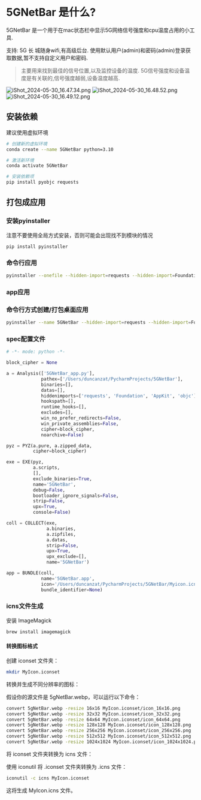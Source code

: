 # 5GNetBar 是什么?
5GNetBar 是一个用于在mac状态栏中显示5G网络信号强度和cpu温度占用的小工具.

支持: 5G 长
城随身wifi,有高级后台.
使用默认用户(admin)和密码(admin)登录获取数据,暂不支持自定义用户和密码.

> 主要用来找到最佳的信号位置,以及监控设备的温度.
> 5G信号强度和设备温度是有关联的,信号强度越弱,设备温度越高.

![iShot_2024-05-30_16.47.34.png](media%2FiShot_2024-05-30_16.47.34.png)
![iShot_2024-05-30_16.48.52.png](media%2FiShot_2024-05-30_16.48.52.png)
![iShot_2024-05-30_16.49.12.png](media%2FiShot_2024-05-30_16.49.12.png)

## 安装依赖
建议使用虚拟环境
```bash
# 创建新的虚拟环境
conda create --name 5GNetBar python=3.10

# 激活新环境
conda activate 5GNetBar

# 安装依赖项
pip install pyobjc requests

```


## 打包成应用
### 安装pyinstaller
注意不要使用全局方式安装，否则可能会出现找不到模块的情况

`pip install pyinstaller`

### 命令行应用
```bash
pyinstaller --onefile --hidden-import=requests --hidden-import=Foundation --hidden-import=AppKit --hidden-import=objc 5GNetBar_app.py
```

### app应用
### 命令行方式创建/打包桌面应用
```bash
pyinstaller --name 5GNetBar --hidden-import=requests --hidden-import=Foundation --hidden-import=AppKit --hidden-import=objc 5GNetBar_app.py
```


### spec配置文件
```python
# -*- mode: python -*-

block_cipher = None

a = Analysis(['5GNetBar_app.py'],
             pathex=['/Users/duncanzat/PycharmProjects/5GNetBar'],
             binaries=[],
             datas=[],
             hiddenimports=['requests', 'Foundation', 'AppKit', 'objc'],
             hookspath=[],
             runtime_hooks=[],
             excludes=[],
             win_no_prefer_redirects=False,
             win_private_assemblies=False,
             cipher=block_cipher,
             noarchive=False)

pyz = PYZ(a.pure, a.zipped_data,
          cipher=block_cipher)

exe = EXE(pyz,
          a.scripts,
          [],
          exclude_binaries=True,
          name='5GNetBar',
          debug=False,
          bootloader_ignore_signals=False,
          strip=False,
          upx=True,
          console=False)

coll = COLLECT(exe,
               a.binaries,
               a.zipfiles,
               a.datas,
               strip=False,
               upx=True,
               upx_exclude=[],
               name='5GNetBar')

app = BUNDLE(coll,
             name='5GNetBar.app',
             icon='/Users/duncanzat/PycharmProjects/5GNetBar/Myicon.icns',
             bundle_identifier=None)
```
### icns文件生成
安装 ImageMagick
```bash
brew install imagemagick
```

#### 转换图标格式
创建 iconset 文件夹：
```bash
mkdir MyIcon.iconset
```

转换并生成不同分辨率的图标：

假设你的源文件是 5gNetBar.webp，可以运行以下命令：

```bash
convert 5gNetBar.webp -resize 16x16 MyIcon.iconset/icon_16x16.png
convert 5gNetBar.webp -resize 32x32 MyIcon.iconset/icon_32x32.png
convert 5gNetBar.webp -resize 64x64 MyIcon.iconset/icon_64x64.png
convert 5gNetBar.webp -resize 128x128 MyIcon.iconset/icon_128x128.png
convert 5gNetBar.webp -resize 256x256 MyIcon.iconset/icon_256x256.png
convert 5gNetBar.webp -resize 512x512 MyIcon.iconset/icon_512x512.png
convert 5gNetBar.webp -resize 1024x1024 MyIcon.iconset/icon_1024x1024.png
```
将 iconset 文件夹转换为 icns 文件：

使用 iconutil 将 .iconset 文件夹转换为 .icns 文件：

```bash
iconutil -c icns MyIcon.iconset
```

这将生成 MyIcon.icns 文件。